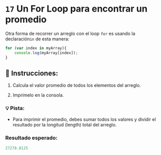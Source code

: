 # `17` Un For Loop para encontrar un promedio

Otra forma de recorrer un arreglo con el loop `for` es usando la declaración`in` de esta manera:

```js
for (var index in myArray){
    console.log(myArray[index]);
}
```

## 📝 Instrucciones:

1. Calcula el valor promedio de todos los elementos del arreglo.

2. Imprímelo en la consola.

### 💡 Pista:
+ Para imprimir el promedio, debes sumar todos los valores y dividir el resultado por la longitud  (length) total del arreglo.

### Resultado esperado:

```js
27278.8125
```